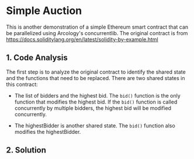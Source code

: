 # Simple Auction

This is another demonstration of a simple Ethereum smart contract that can be parallelized using Arcology's concurrentlib. The original contract is from https://docs.soliditylang.org/en/latest/solidity-by-example.html

## 1. Code Analysis

The first step is to analyze the original contract to identify the shared state and the functions that need to be replaced. There are two shared states in this contract: 

- The list of bidders and the highest bid. The `bid()` function is the only function that modifies the highest bid. If the `bid()` function is called concurrently by multiple bidders, the highest bid will be modified concurrently. 

- The highestBidder is another shared state. The `bid()` function also modifies the highestBidder.

## 2. Solution



